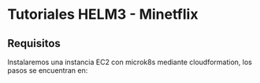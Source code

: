 # Tutoriales HELM3 - Minetflix
## Requisitos
Instalaremos una instancia EC2 con microk8s mediante cloudformation, los pasos se encuentran en: 



